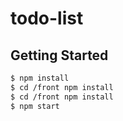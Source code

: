 # todo-list 

## Getting Started
```sh
$ npm install
$ cd /front npm install
$ cd /front npm install  
$ npm start
```
